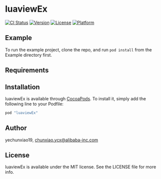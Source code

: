 # luaviewEx

[![CI Status](http://img.shields.io/travis/yechunxiao19/luaviewEx.svg?style=flat)](https://travis-ci.org/yechunxiao19/luaviewEx)
[![Version](https://img.shields.io/cocoapods/v/luaviewEx.svg?style=flat)](http://cocoapods.org/pods/luaviewEx)
[![License](https://img.shields.io/cocoapods/l/luaviewEx.svg?style=flat)](http://cocoapods.org/pods/luaviewEx)
[![Platform](https://img.shields.io/cocoapods/p/luaviewEx.svg?style=flat)](http://cocoapods.org/pods/luaviewEx)

## Example

To run the example project, clone the repo, and run `pod install` from the Example directory first.

## Requirements

## Installation

luaviewEx is available through [CocoaPods](http://cocoapods.org). To install
it, simply add the following line to your Podfile:

```ruby
pod "luaviewEx"
```

## Author

yechunxiao19, chunxiao.ycx@alibaba-inc.com

## License

luaviewEx is available under the MIT license. See the LICENSE file for more info.
